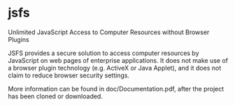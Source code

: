 jsfs
====

Unlimited JavaScript Access to Computer Resources without Browser Plugins

JSFS provides a secure solution to access computer resources by JavaScript on web pages of enterprise applications. It does not make use of a browser plugin technology (e.g. ActiveX or Java Applet), and it does not claim to reduce browser security settings. 

More information can be found in doc/Documentation.pdf, after the project has been cloned or downloaded.

